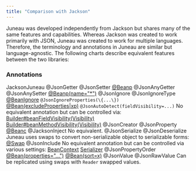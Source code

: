 ```yaml
---
title: "Comparison with Jackson"
---
```


Juneau was developed independently from Jackson but shares many of the same features and capabilities.
Whereas Jackson was created to work primarily with JSON, Juneau was created to work for multiple languages.
Therefore, the terminology and annotations in Juneau are similar but language-agnostic.
The following charts describe equivalent features between the two libraries:
### Annotations

JacksonJuneau
@JsonGetter
@JsonSetter
[@Beanp](../apidocs/org/apache/juneau/annotation/Beanp.html)
@JsonAnyGetter
@JsonAnySetter
[@Beanp(name="*")](../apidocs/org/apache/juneau/annotation/Beanp.html#name())
@JsonIgnore
@JsonIgnoreType
[@BeanIgnore](../apidocs/org/apache/juneau/annotation/BeanIgnore.html)
`@JsonIgnoreProperties(\{...\})`
[@Bean(excludeProperties|xp)](../apidocs/org/apache/juneau/annotation/Bean.html#excludeProperties)
`@JsonAutoDetect(fieldVisibility=...)`
No equivalent annotation but can be controlled via:
[Builder#beanFieldVisibility(Visibility)](../apidocs/org/apache/juneau/BeanContext/Builder.html#beanFieldVisibility(Visibility))
[Builder#beanMethodVisibility(Visibility)](../apidocs/org/apache/juneau/BeanContext/Builder.html#beanMethodVisibility(Visibility))
@JsonCreator
@JsonProperty
[@Beanc](../apidocs/org/apache/juneau/annotation/Beanc.html)
@JacksonInject
No equivalent.
@JsonSerialize
@JsonDeserialize
Juneau uses swaps to convert non-serializable object to serializable forms:
[@Swap](../apidocs/org/apache/juneau/annotation/Swap.html)
@JsonInclude
No equivalent annotation but can be controlled via various settings:
[BeanContext](../apidocs/org/apache/juneau/BeanContext.html)
[Serializer](../apidocs/org/apache/juneau/serializer/Serializer.html)
@JsonPropertyOrder
[@Bean(properties="...")](../apidocs/org/apache/juneau/annotation/Bean.html#properties)
[@Bean(sort=x)](../apidocs/org/apache/juneau/annotation/Bean.html#sort)
@JsonValue
@JsonRawValue
Can be replicated using swaps with `Reader` swapped values.
